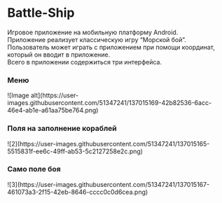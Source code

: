 # Battle-Ship
Игровое приложение на мобильную платформу Android.
<br>
Приложение реализует классическую игру “Морской бой”.
<br>
Пользователь может играть с приложением при помощи координат, который он вводит в приложение.
<br>
Всего в приложении содержиться три интерфейса.
<br>
<h3>Меню</h3>
![Image alt](https://user-images.githubusercontent.com/51347241/137015169-42b82536-6acc-46e4-ab1e-a61aa75be764.png)
<h3>Поля на заполнение кораблей</h3>
![2](https://user-images.githubusercontent.com/51347241/137015165-5515831f-ee6c-49ff-ab53-5c2127258e2c.png)
<h3>Cамо поле боя</h3>
![3](https://user-images.githubusercontent.com/51347241/137015167-461073a3-2f15-42eb-8646-cccc0c0d6cea.png)
